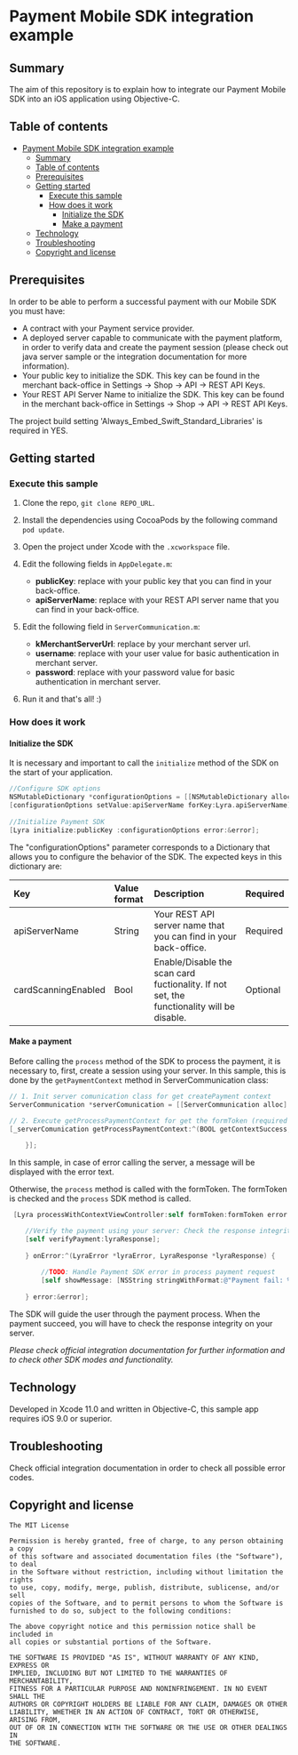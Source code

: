 # Payment Mobile SDK integration example

## Summary

The aim of this repository is to explain how to integrate our Payment Mobile SDK into an iOS application using Objective-C.


## Table of contents

- [Payment Mobile SDK integration example](#payment-mobile-sdk-integration-example)
  - [Summary](#summary)
  - [Table of contents](#table-of-contents)
  - [Prerequisites](#prerequisites)
  - [Getting started](#getting-started)
    - [Execute this sample](#execute-this-sample)
    - [How does it work](#how-does-it-work)
        - [Initialize the SDK](#initialize-the-sdk)
        - [Make a payment](#make-a-payment)
  - [Technology](#technology)
  - [Troubleshooting](#troubleshooting)
  - [Copyright and license](#copyright-and-license)

## Prerequisites

In order to be able to perform a successful payment with our Mobile SDK you must have: 
* A contract with your Payment service provider.
* A deployed server capable to communicate with the payment platform, in order to verify data and create the payment session (please check out java server sample or the integration documentation for more information).
* Your public key to initialize the SDK. This key can be found in the merchant back-office in Settings -> Shop -> API -> REST API Keys.
* Your REST API Server Name to initialize the SDK. This key can be found in the merchant back-office in Settings -> Shop -> API -> REST API Keys.

The project build setting 'Always_Embed_Swift_Standard_Libraries' is required in YES.



## Getting started

### Execute this sample

1. Clone the repo, `git clone REPO_URL`. 

2. Install the dependencies using CocoaPods by the following command `pod update`.

3. Open the project under Xcode with the `.xcworkspace` file.

3. Edit the following fields in `AppDelegate.m`:
    - **publicKey**: replace with your public key that you can find in your back-office.
    - **apiServerName**: replace with your REST API server name that you can find in your back-office.

4. Edit the following field in `ServerCommunication.m`:
    - **kMerchantServerUrl**: replace by your merchant server url.
    - **username**: replace with your user value for basic authentication in merchant server.
    - **password**: replace with your password value for basic authentication in merchant server.

5. Run it and that's all! :)

### How does it work

#### Initialize the SDK

It is necessary and important to call the `initialize` method of the SDK on the start of your application. 

```objectivec
//Configure SDK options
NSMutableDictionary *configurationOptions = [[NSMutableDictionary alloc] init];
[configurationOptions setValue:apiServerName forKey:Lyra.apiServerName];
 
//Initialize Payment SDK
[Lyra initialize:publicKey :configurationOptions error:&error];
```
The "configurationOptions" parameter corresponds to a Dictionary that allows you to configure the behavior of the SDK. The expected keys in this dictionary are:

| Key             | Value format    | Description                                                        | Required   |
| :-------------------- | :-------- | :----------------------------------------------------------------- | :--------|
| apiServerName         | String    | Your REST API server name that you can find in your back-office. | Required |
| cardScanningEnabled   | Bool    | Enable/Disable the scan card fuctionality. If not set, the functionality will be disable. | Optional |


#### Make a payment

Before calling the `process` method of the SDK to process the payment,  it is necessary to, first, create a session using your server.
In this sample, this is done by the `getPaymentContext` method in ServerCommunication class:

```objectivec
// 1. Init server comunication class for get createPayment context
ServerCommunication *serverComunication = [[ServerCommunication alloc] init];

// 2. Execute getProcessPaymentContext for get the formToken (required param in SDK process method)
[_serverComunication getProcessPaymentContext:^(BOOL getContextSuccess, NSString *formToken, NSError* error) {
     
    }];
```

In this sample, in case of error calling the server, a message will be displayed with the error text.
  
Otherwise, the `process` method is called with the formToken. The formToken is checked and the `process` SDK method is called.

```objectivec
 [Lyra processWithContextViewController:self formToken:formToken error:&error onSuccess:^(LyraResponse *lyraResponse) {

	//Verify the payment using your server: Check the response integrity by 	verifying the hash on your server
	[self verifyPayment:lyraResponse];
            
	} onError:^(LyraError *lyraError, LyraResponse *lyraResponse) {
        
		//TODO: Handle Payment SDK error in process payment request
        [self showMessage: [NSString stringWithFormat:@"Payment fail: %@", lyraError.errorMessage]];
            
	} error:&error];
```

The SDK will guide the user through the payment process. When the payment succeed, you will have to check the response integrity on your server. 


*Please check official integration documentation for further information and to check other SDK modes and functionality.* 


## Technology

Developed in Xcode 11.0 and written in Objective-C, this sample app requires iOS 9.0 or superior.

## Troubleshooting

Check official integration documentation in order to check all possible error codes.

## Copyright and license
	The MIT License

	Permission is hereby granted, free of charge, to any person obtaining a copy
	of this software and associated documentation files (the "Software"), to deal
	in the Software without restriction, including without limitation the rights
	to use, copy, modify, merge, publish, distribute, sublicense, and/or sell
	copies of the Software, and to permit persons to whom the Software is
	furnished to do so, subject to the following conditions:

	The above copyright notice and this permission notice shall be included in
	all copies or substantial portions of the Software.

	THE SOFTWARE IS PROVIDED "AS IS", WITHOUT WARRANTY OF ANY KIND, EXPRESS OR
	IMPLIED, INCLUDING BUT NOT LIMITED TO THE WARRANTIES OF MERCHANTABILITY,
	FITNESS FOR A PARTICULAR PURPOSE AND NONINFRINGEMENT. IN NO EVENT SHALL THE
	AUTHORS OR COPYRIGHT HOLDERS BE LIABLE FOR ANY CLAIM, DAMAGES OR OTHER
	LIABILITY, WHETHER IN AN ACTION OF CONTRACT, TORT OR OTHERWISE, ARISING FROM,
	OUT OF OR IN CONNECTION WITH THE SOFTWARE OR THE USE OR OTHER DEALINGS IN
	THE SOFTWARE.

